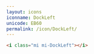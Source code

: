 ```yaml
---
layout: icons
iconname: DockLeft
unicode: EB60
permalink: /icon/DockLeft/
---
```


``` html
<i class="mi mi-DockLeft"></i>
```
